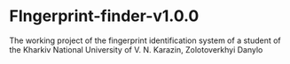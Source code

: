 # FIngerprint-finder-v1.0.0
The working project of the fingerprint identification system of a student of the Kharkiv National University of V. N. Karazin, Zolotoverkhyi Danylo
